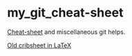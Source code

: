 my_git_cheat-sheet
==================

[Cheat-sheet](cheat-sheet/cheat-sheet.md) and miscellaneous git helps.

[Old cribsheet in LaTeX](cribsheet/cribsheet.pdf)

